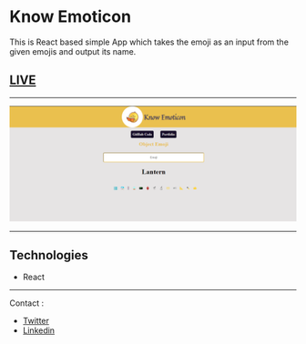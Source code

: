 # Know Emoticon

This is React based simple App which takes the emoji as an input from the given emojis and output its name.

## [LIVE]()

---

![Emoji](./src/images/knowemoticon.png)

---

## Technologies

- React

---

Contact :

- [Twitter](https://twitter.com/Vanshsh2701)
- [Linkedin](https://www.linkedin.com/in/vanshsharma27/)

